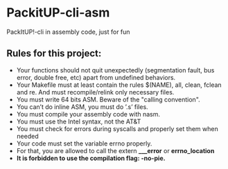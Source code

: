 # PackitUP-cli-asm
PackItUP!-cli in assembly code, just for fun
## Rules for this project:
-  Your functions should not quit unexpectedly (segmentation fault, bus error, double
free, etc) apart from undefined behaviors.
-  Your Makefile must at least contain the rules $(NAME), all, clean, fclean and
re. And must recompile/relink only necessary files.
- You must write 64 bits ASM. Beware of the "calling convention".
- You can’t do inline ASM, you must do ’.s’ files.
- You must compile your assembly code with nasm.
- You must use the Intel syntax, not the AT&T
- You must check for errors during syscalls and properly set them when needed
- Your code must set the variable errno properly.
- For that, you are allowed to call the extern **___error** or **errno_location**
- **It is forbidden to use the compilation flag: -no-pie.**
